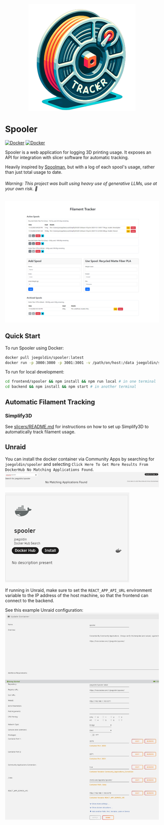 <center><img src="frontend/public/logo.png" alt="Spooler Logo" width="350"/></center>

# Spooler
[![Docker](https://img.shields.io/badge/docker_image-latest-blue?logo=docker&)](https://hub.docker.com/r/joegoldin/spooler) [![Docker](https://img.shields.io/docker/image-size/joegoldin/spooler/latest?logo=docker&)](https://hub.docker.com/r/joegoldin/spooler)

Spooler is a web application for logging 3D printing usage. It exposes an API for integration with slicer software for automatic tracking.

Heavily inspired by [Spoolman](https://github.com/Donkie/Spoolman), but with a log of each spool's usage, rather than just total usage to date.

###### Warning: This project was built using heavy use of generative LLMs, use at your own risk. 🤙

![Screenshot of Spooler](screenshot.png)

## Quick Start

To run Spooler using Docker:

```bash
docker pull joegoldin/spooler:latest
docker run -p 3000:3000 -p 3001:3001 -v /path/on/host:/data joegoldin/spooler
```

To run for local development:
    
```bash
cd frontend/spooler && npm install && npm run local # in one terminal
cd backend && npm install && npm start # in another terminal
```

## Automatic Filament Tracking

### Simplify3D
See [slicers/README.md](slicers/README.md) for instructions on how to set up Simplify3D to automatically track filament usage.

## Unraid
You can install the docker container via Community Apps by searching for `joegoldin/spooler` and selecting `Click Here To Get More Results From DockerHub
No Matching Applications Found`.
![Community Apps Unraid Docker Search](capps_search.png)

![Community Apps Unraid Docker Spooler Install](capps_docker_spooler.png)

If running in Unraid, make sure to set the `REACT_APP_API_URL` environment variable to the IP address of the host machine, so that the frontend can connect to the backend.

See this example Unraid configuration: 
![Unraid Docker Setup](unraid.png)
